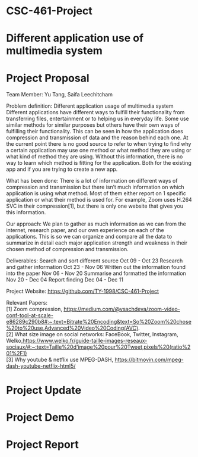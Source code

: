 # CSC-461-Project
# Different application use of multimedia system


# Project Proposal

Team Member: Yu Tang, Saifa Leechitcham

Problem definition: Different application usage of multimedia system
Different applications have different ways to fulfill their functionality from transferring files, entertainment or to helping us in everyday life. Some use similar methods for similar purposes but others have their own ways of fulfilling their functionality. This can be seen in how the application does compression and transmission of data and the reason behind each one. At the current point there is no good source to refer to when trying to find why a certain application may use one method or what method they are using or what kind of method they are using. Without this information, there is no way to learn which method is fitting for the application. Both for the existing app and if you are trying to create a new app.

What has been done:
There is a lot of information on different ways of compression and transmission but there isn’t much information on which application is using what method. Most of them either report on 1 specific application or what their method is used for. For example, Zoom uses H.264 SVC in their compression[1], but there is only one website that gives you this information.

Our approach:
 We plan to gather as much information as we can from the internet, research paper, and our own experience on each of the applications. This is so we can organize and compare all the data to summarize in detail each major application strength and weakness in their chosen method of compression and transmission.

Deliverables:
Search and sort different source                                                                 Oct 09 - Oct 23
Research and gather information                                                                  Oct 23 - Nov 06 
Written out the information found into the paper		                                             Nov 06 - Nov 20
Summarise and formatted the information       		                                               Nov 20 - Dec 04
Report finding                                                                                   Dec 04 - Dec 11 

Project Website: 
https://github.com/TY-1998/CSC-461-Project

Relevant Papers: \
[1] Zoom compression,
https://medium.com/@vsachdeva/zoom-video-conf-tool-at-scale-e86289c290b8#:~:text=Bitrate%20Encoding&text=So%20Zoom%20chose%20to%20use,Advanced%20Video%20Coding(AVC). \
[2] What size image on social networks: FaceBook, Twitter, Instagram, Welko,https://www.welko.fr/guide-taille-images-reseaux-sociaux/#:~:text=Taille%20d'image%20pour%20Tweet,pixels%20(ratio%201%2F1) \
[3] Why youtube & netflix use MPEG-DASH,
https://bitmovin.com/mpeg-dash-youtube-netflix-html5/ 





# Project Update  



# Project Demo



# Project Report 
